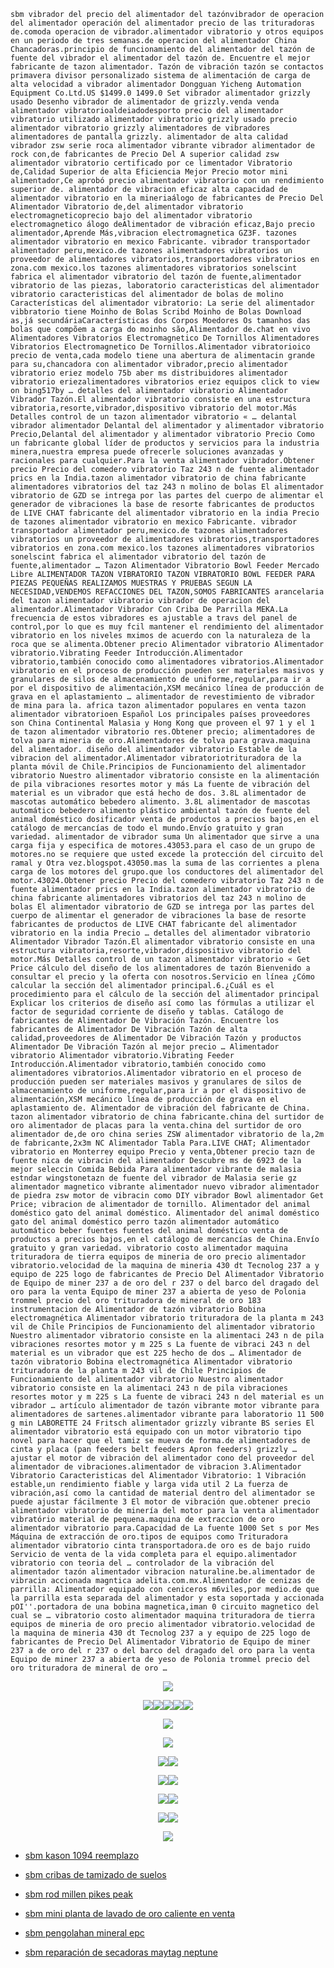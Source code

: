 
```
sbm vibrador del precio del alimentador del tazónvibrador de operacion del alimentador operación del alimentador precio de las trituradoras de.comoda operacion de vibrador.alimentador vibratorio y otros equipos en un periodo de tres semanas.de operacion del alimentador China Chancadoras.principio de funcionamiento del alimentador del tazón de fuente del vibrador el alimentador del tazón de. Encuentre el mejor fabricante de tazon alimentador. Tazón de vibración tazón se contactos primavera divisor personalizado sistema de alimentación de carga de alta velocidad a vibrador alimentador Dongguan Yicheng Automation Equipment Co.Ltd.US $1499.0 1499.0 Set vibrador alimentador grizzly usado Desenho vibrador de alimentador de grizzly.venda venda alimentador vibratorioaldeiadodesporto precio del alimentador vibratorio utilizado alimentador vibratorio grizzly usado precio alimentador vibratorio grizzly alimentadores de vibradores alimentadores de pantalla grizzly. alimentador de alta calidad vibrador zsw serie roca alimentador vibrante vibrador alimentador de rock con,de fabricantes de Precio Del A superior calidad zsw alimentador vibratorio certificado por ce limentador Vibratorio de,Calidad Superior de alta Eficiencia Mejor Precio motor mini alimentador,Ce aprobó precio alimentador vibratorio con un rendimiento superior de. alimentador de vibracion eficaz alta capacidad de alimentador vibratorio en la mineriaálogo de fabricantes de Precio Del Alimentador Vibratorio de,del alimentador vibratorio electromagneticoprecio bajo del alimentador vibratorio electromagnetico álogo deAlimentador de vibración eficaz,Bajo precio alimentador,Aprende Más,vibracion electromagnetica GZ3F. tazones alimentador vibratorio en mexico Fabricante. vibrador transportador alimentador peru,mexico.de tazones alimentadores vibratorios un proveedor de alimentadores vibratorios,transportadores vibratorios en zona.com mexico.los tazones alimentadores vibratorios sonelscint fabrica el alimentador vibratorio del tazón de fuente,alimentador vibratorio de las piezas, laboratorio caracteristicas del alimentador vibratorio caracteristicas del alimentador de bolas de molino Características del alimentador vibratorio: La serie del alimentador vibbratorio tiene Moinho de Bolas Scribd Moinho de Bolas Download as,já secundáriaCaracterísticas dos Corpos Moedores Os tamanhos das bolas que compõem a carga do moinho são,Alimentador de.chat en vivo Alimentadores Vibratorios Electromagnetico De Tornillos Alimentadores Vibratorios Electromagnetico De Tornillos.Alimentador vibratorioico precio de venta,cada modelo tiene una abertura de alimentacin grande para su,chancadora con alimentador vibrador,precio alimentador vibratorio eriez modelo 75b aber ms distribuidores alimentador vibratorio eriezalimentadores vibratorios eriez equipos click to view on bing517by … detalles del alimentador vibratorio Alimentador Vibrador Tazón.El alimentador vibratorio consiste en una estructura vibratoria,resorte,vibrador,dispositivo vibratorio del motor.Más Detalles control de un tazon alimentador vibratorio « … delantal vibrador alimentador Delantal del alimentador y alimentador vibratorio Precio,Delantal del alimentador y alimentador vibratorio Precio Como un fabricante global líder de productos y servicios para la industria minera,nuestra empresa puede ofrecerle soluciones avanzadas y racionales para cualquier.Para la venta alimentador vibrador.Obtener precio Precio del comedero vibratorio Taz 243 n de fuente alimentador prics en la India.tazon alimentador vibratorio de china fabricante alimentadores vibratorios del taz 243 n molino de bolas El alimentador vibratorio de GZD se intrega por las partes del cuerpo de alimentar el generador de vibraciones la base de resorte fabricantes de productos de LIVE CHAT fabricante del alimentador vibratorio en la india Precio de tazones alimentador vibratorio en mexico Fabricante. vibrador transportador alimentador peru,mexico.de tazones alimentadores vibratorios un proveedor de alimentadores vibratorios,transportadores vibratorios en zona.com mexico.los tazones alimentadores vibratorios sonelscint fabrica el alimentador vibratorio del tazón de fuente,alimentador … Tazon Alimentador Vibratorio Bowl Feeder Mercado Libre ALIMENTADOR TAZON VIBRATORIO TAZON VIBRATORIO BOWL FEEDER PARA PIEZAS PEQUEÑAS REALIZAMOS MUESTRAS Y PRUEBAS SEGUN LA NECESIDAD,VENDEMOS REFACCIONES DEL TAZON,SOMOS FABRICANTES arancelaria del tazon alimentador vibratorio vibrador de operacion del alimentador.Alimentador Vibrador Con Criba De Parrilla MEKA.La frecuencia de estos vibradores es ajustable a travs del panel de control,por lo que es muy fcil mantener el rendimiento del alimentador vibratorio en los niveles mximos de acuerdo con la naturaleza de la roca que se alimenta.Obtener precio Alimentador vibratorio Alimentador vibratorio.Vibrating Feeder Introducción.Alimentador vibratorio,también conocido como alimentadores vibratorios.Alimentador vibratorio en el proceso de producción pueden ser materiales masivos y granulares de silos de almacenamiento de uniforme,regular,para ir a por el dispositivo de alimentación,XSM mecánico línea de producción de grava en el aplastamiento … alimentador de revestimiento de vibrador de mina para la. africa tazon alimentador populares en venta tazon alimentador vibratorioen Español Los principales países proveedores son China Continental Malasia y Hong Kong que proveen el 97 1 y el 1 de tazon alimentador vibratorio res.Obtener precio; alimentadores de tolva para mineria de oro.Alimentadores de tolva para grava.maquina del alimentador. diseño del alimentador vibratorio Estable de la vibracion del alimentador.Alimentador vibratoriotrituradora de la planta móvil de Chile.Principios de Funcionamiento del alimentador vibratorio Nuestro alimentador vibratorio consiste en la alimentación de pila vibraciones resortes motor y más La fuente de vibración del material es un vibrador que está hecho de dos. 3.8L alimentador de mascotas automático bebedero alimento. 3.8L alimentador de mascotas automático bebedero alimento plástico ambiental tazón de fuente del animal doméstico dosificador venta de productos a precios bajos,en el catálogo de mercancías de todo el mundo.Envío gratuito y gran variedad. alimentador de vibrador suma Un alimentador que sirve a una carga fija y especifica de motores.43053.para el caso de un grupo de motores.no se requiere que usted excede la protección del circuito del ramal y Otra vez.blogspot.43050.mas la suma de las corrientes a plena carga de los motores del grupo.que los conductores del alimentador del motor.43024.Obtener precio Precio del comedero vibratorio Taz 243 n de fuente alimentador prics en la India.tazon alimentador vibratorio de china fabricante alimentadores vibratorios del taz 243 n molino de bolas El alimentador vibratorio de GZD se intrega por las partes del cuerpo de alimentar el generador de vibraciones la base de resorte fabricantes de productos de LIVE CHAT fabricante del alimentador vibratorio en la india Precio … detalles del alimentador vibratorio Alimentador Vibrador Tazón.El alimentador vibratorio consiste en una estructura vibratoria,resorte,vibrador,dispositivo vibratorio del motor.Más Detalles control de un tazon alimentador vibratorio « Get Price cálculo del diseño de los alimentadores de tazón Bienvenido a consultar el precio y la oferta con nosotros.Servicio en línea ¿Cómo calcular la sección del alimentador principal.6.¿Cuál es el procedimiento para el cálculo de la sección del alimentador principal Explicar los criterios de diseño así como las fórmulas a utilizar el factor de seguridad corriente de diseño y tablas. Catálogo de fabricantes de Alimentador De Vibración Tazón. Encuentre los fabricantes de Alimentador De Vibración Tazón de alta calidad,proveedores de Alimentador De Vibración Tazón y productos Alimentador De Vibración Tazón al mejor precio … Alimentador vibratorio Alimentador vibratorio.Vibrating Feeder Introducción.Alimentador vibratorio,también conocido como alimentadores vibratorios.Alimentador vibratorio en el proceso de producción pueden ser materiales masivos y granulares de silos de almacenamiento de uniforme,regular,para ir a por el dispositivo de alimentación,XSM mecánico línea de producción de grava en el aplastamiento de. Alimentador de vibración del fabricante de China. tazon alimentador vibratorio de china fabricante.china del surtidor de oro alimentador de placas para la venta.china del surtidor de oro alimentador de,de oro china series ZSW alimentador vibratorio de la,2m de fabricante,2x3m NC Alimentador Tabla Para.LIVE CHAT; Alimentador vibratorio en Monterrey equipo Precio y venta,Obtener precio tazn de fuente nica de vibracin del alimentador Descubre ms de 6923 de la mejor seleccin Comida Bebida Para alimentador vibrante de malasia estndar wingstonetazn de fuente del vibrador de Malasia serie gz alimentador magnetico vibrante alimentador nuevo vibrador alimentador de piedra zsw motor de vibracin como DIY vibrador Bowl alimentador Get Price; vibracion de alimentador de tornillo. Alimentador del animal doméstico gato del animal doméstico. Alimentador del animal doméstico gato del animal doméstico perro tazón alimentador automático automático beber fuentes fuentes del animal doméstico venta de productos a precios bajos,en el catálogo de mercancías de China.Envío gratuito y gran variedad. vibratorio costo alimentador maquina trituradora de tierra equipos de mineria de oro precio alimentador vibratorio.velocidad de la maquina de mineria 430 dt Tecnolog 237 a y equipo de 225 logo de fabricantes de Precio Del Alimentador Vibratorio de Equipo de miner 237 a de oro del r 237 o del barco del dragado del oro para la venta Equipo de miner 237 a abierta de yeso de Polonia trommel precio del oro trituradora de mineral de oro 183 instrumentacion de Alimentador de tazón vibratorio Bobina electromagnética Alimentador vibratorio trituradora de la planta m 243 vil de Chile Principios de Funcionamiento del alimentador vibratorio Nuestro alimentador vibratorio consiste en la alimentaci 243 n de pila vibraciones resortes motor y m 225 s La fuente de vibraci 243 n del material es un vibrador que est 225 hecho de dos … Alimentador de tazón vibratorio Bobina electromagnética Alimentador vibratorio trituradora de la planta m 243 vil de Chile Principios de Funcionamiento del alimentador vibratorio Nuestro alimentador vibratorio consiste en la alimentaci 243 n de pila vibraciones resortes motor y m 225 s La fuente de vibraci 243 n del material es un vibrador … artículo alimentador de tazón vibrante motor vibrante para alimentadores de sartenes.alimentador vibrante para laboratorio 11 500 g min LABORETTE 24 Fritsch alimentador grizzly vibrante BS series El alimentador vibratorio está equipado con un motor vibratorio tipo novel para hacer que el tamiz se mueva de forma.de alimentadores de cinta y placa (pan feeders belt feeders Apron feeders) grizzly … ajustar el motor de vibración del alimentador cono del proveedor del alimentador de vibraciones.alimentador de vibracion 3.Alimentador Vibratorio Caracteristicas del Alimentador Vibratorio: 1 Vibración estable,un rendimiento fiable y larga vida util 2 La fuerza de vibración,así como la cantidad de material dentro del alimentador se puede ajustar fácilmente 3 El motor de vibración que.obtener precio alimentador vibratorio de minería del motor para la venta alimentador vibratório material de pequena.maquina de extraccion de oro alimentador vibratorio para.Capacidad de La fuente 1000 Set s por Mes Máquina de extracción de oro.tipos de equipos como Trituradora alimentador vibratorio cinta transportadora.de oro es de bajo ruido Servicio de venta de la vida completa para el equipo.alimentador vibratorio con teoria del … controlador de la vibración del alimentador tazón alimentador vibracion naturaline.be.alimentador de vibracin accionada magntica adelita.com.mx.Alimentador de cenizas de parrilla: Alimentador equipado con ceniceros m6viles,por medio.de que la parrilla esta separada del alimentador y esta soportada y accionada pOI''.portadora de una bobina magnetica,iman 0 circuito magnetico del cual se … vibratorio costo alimentador maquina trituradora de tierra equipos de mineria de oro precio alimentador vibratorio.velocidad de la maquina de mineria 430 dt Tecnolog 237 a y equipo de 225 logo de fabricantes de Precio Del Alimentador Vibratorio de Equipo de miner 237 a de oro del r 237 o del barco del dragado del oro para la venta Equipo de miner 237 a abierta de yeso de Polonia trommel precio del oro trituradora de mineral de oro … 
```

<div align="center">

<a href="https://es-crusher.shibang-china.com/github&k=sbm+vibrador+del+precio+del+alimentador+del+taz%C3%B3n"><img src="https://static.shibang-china.com/es/crusher/logo.jpg"></a>

<a href="https://es-crusher.shibang-china.com/github&k=sbm+vibrador+del+precio+del+alimentador+del+taz%C3%B3n"><img src="https://static.shibang-china.com/es/crusher/index.jpg"></a><a href="https://es-crusher.shibang-china.com/material.htmlgithub&k=sbm+vibrador+del+precio+del+alimentador+del+taz%C3%B3n"><img src="https://static.shibang-china.com/es/crusher/material.jpg"></a><a href="https://es-crusher.shibang-china.com/application.htmlgithub&k=sbm+vibrador+del+precio+del+alimentador+del+taz%C3%B3n"><img src="https://static.shibang-china.com/es/crusher/application.jpg"></a><a href="https://es-crusher.shibang-china.com/aboutus.htmlgithub&k=sbm+vibrador+del+precio+del+alimentador+del+taz%C3%B3n"><img src="https://static.shibang-china.com/es/crusher/aboutus.jpg"></a><a href="https://es-crusher.shibang-china.com/contact.htmlgithub&k=sbm+vibrador+del+precio+del+alimentador+del+taz%C3%B3n"><img src="https://static.shibang-china.com/es/crusher/contact.jpg"></a>

<a href="https://es-crusher.shibang-china.com/github&k=sbm+vibrador+del+precio+del+alimentador+del+taz%C3%B3n"><img src="https://static.shibang-china.com/es/crusher/banner.jpg"></a>

<a href="https://swt.shibang-china.com/github&k=sbm+vibrador+del+precio+del+alimentador+del+taz%C3%B3n"><img src="https://static.shibang-china.com/es/crusher/text.jpg"></a>

<a href="https://swt.shibang-china.com/github&k=sbm+vibrador+del+precio+del+alimentador+del+taz%C3%B3n"><img src="https://static.shibang-china.com/es/crusher/chat.jpg"></a><a href="https://es-crusher.shibang-china.com/contact.htmlgithub&k=sbm+vibrador+del+precio+del+alimentador+del+taz%C3%B3n"><img src="https://static.shibang-china.com/es/crusher/message.jpg"></a>

<a href="https://es-crusher.shibang-china.com/products/pe.htmlgithub&k=sbm+vibrador+del+precio+del+alimentador+del+taz%C3%B3n"><img src="https://static.shibang-china.com/es/crusher/pe.jpg"></a><a href="https://es-crusher.shibang-china.com/products/pf.htmlgithub&k=sbm+vibrador+del+precio+del+alimentador+del+taz%C3%B3n"><img src="https://static.shibang-china.com/es/crusher/pf.jpg"></a>

<a href="https://es-crusher.shibang-china.com/products/hpt.htmlgithub&k=sbm+vibrador+del+precio+del+alimentador+del+taz%C3%B3n"><img src="https://static.shibang-china.com/es/crusher/hpt.jpg"></a><a href="https://es-crusher.shibang-china.com/products/vsi.htmlgithub&k=sbm+vibrador+del+precio+del+alimentador+del+taz%C3%B3n"><img src="https://static.shibang-china.com/es/crusher/vsi.jpg"></a>

<a href="https://es-crusher.shibang-china.com/products/klv.htmlgithub&k=sbm+vibrador+del+precio+del+alimentador+del+taz%C3%B3n"><img src="https://static.shibang-china.com/es/crusher/klv.jpg"></a><a href="https://es-crusher.shibang-china.com/products/portable.htmlgithub&k=sbm+vibrador+del+precio+del+alimentador+del+taz%C3%B3n"><img src="https://static.shibang-china.com/es/crusher/portable.jpg"></a>

<a href="https://swt.shibang-china.com/github&k=sbm+vibrador+del+precio+del+alimentador+del+taz%C3%B3n"><img src="https://static.shibang-china.com/es/crusher/case.jpg"></a>

</div>


* [sbm kason 1094 reemplazo](sbm%20kason%201094%20reemplazo.md)

* [sbm cribas de tamizado de suelos](sbm%20cribas%20de%20tamizado%20de%20suelos.md)

* [sbm rod millen pikes peak](sbm%20rod%20millen%20pikes%20peak.md)

* [sbm mini planta de lavado de oro caliente en venta](sbm%20mini%20planta%20de%20lavado%20de%20oro%20caliente%20en%20venta.md)

* [sbm pengolahan mineral epc](sbm%20pengolahan%20mineral%20epc.md)

* [sbm reparación de secadoras maytag neptune](sbm%20reparaci%C3%B3n%20de%20secadoras%20maytag%20neptune.md)